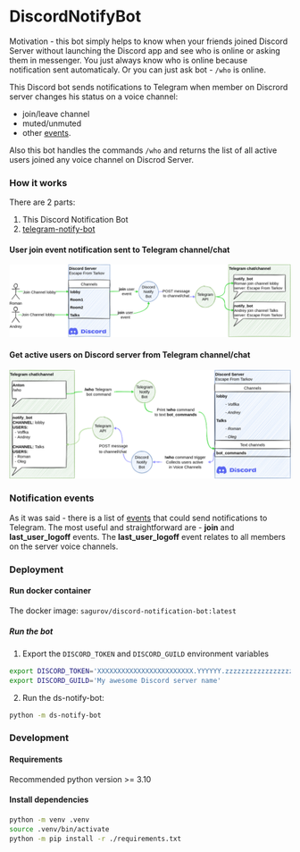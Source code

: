 # DiscordNotifyBot
Motivation - this bot simply helps to know when your friends joined Discord Server without launching the Discord app and see who is online or asking them in messenger. You just always know who is online because notification sent automaticaly. Or you can just ask bot - `/who` is online.  

This Discord bot sends notifications to Telegram when member on Discrord server changes his status on a voice channel:
  - join/leave channel
  - muted/unmuted
  - other [events](https://github.com/Anton-Sagurov/discord-notify-bot/blob/main/config.yaml#L12).  
  
Also this bot handles the commands `/who` and returns the list of all active users joined any voice channel on Discrod Server.  

### How it works
There are 2 parts:
1. This Discord Notification Bot
2. [telegram-notify-bot](https://github.com/Anton-Sagurov/telegram-notify-bot)
#### User join event notification sent to Telegram channel/chat
![User join diagram](docs/join_event_notification_diagram.png)
#### Get active users on Discord server from Telegram channel/chat
![Active users online diagram](docs/who_command_diagram.png)

### Notification events
As it was said - there is a list of [events](https://github.com/Anton-Sagurov/discord-notify-bot/blob/main/config.yaml#L12) that could send notifications to Telegram. The most useful and straightforward are - **join** and **last_user_logoff** events. The **last_user_logoff** event relates to all members on the server voice channels.

### Deployment
#### Run docker container
The docker image: `sagurov/discord-notification-bot:latest`

##### Run the bot
1. Export the `DISCORD_TOKEN` and `DISCORD_GUILD` environment variables
```bash
export DISCORD_TOKEN='XXXXXXXXXXXXXXXXXXXXXXXX.YYYYYY.zzzzzzzzzzzzzzzzzzzzzzzzzzz'
export DISCORD_GUILD='My awesome Discord server name'
```
2. Run the ds-notify-bot:
```bash
python -m ds-notify-bot
```

### Development
#### Requirements
Recommended python version >= 3.10

#### Install dependencies
```bash
python -m venv .venv
source .venv/bin/activate
python -m pip install -r ./requirements.txt
```
